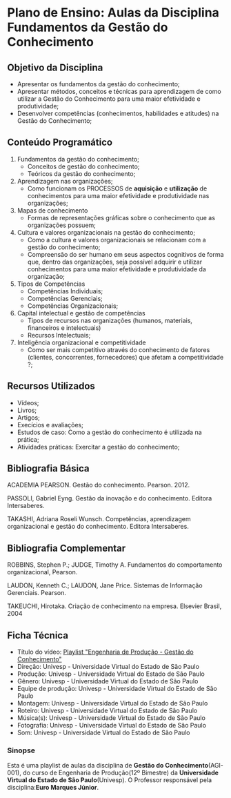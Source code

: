 # Plano de Ensino: Aulas da Disciplina Fundamentos da Gestão do Conhecimento

## Objetivo da Disciplina

- Apresentar os fundamentos da gestão do conhecimento;
- Apresentar métodos, conceitos e técnicas para aprendizagem de como utilizar a Gestão do Conhecimento para uma maior efetividade e produtividade;
- Desenvolver competências (conhecimentos, habilidades e atitudes) na Gestão do Conhecimento; 

## Conteúdo Programático

1. Fundamentos da gestão do conhecimento;
    - Conceitos de gestão do conhecimento;
    - Teóricos da gestão do conhecimento;
2. Aprendizagem nas organizações;
    - Como funcionam os PROCESSOS de **aquisição** e **utilização** de conhecimentos para uma maior efetividade e produtividade nas organizações;
3. Mapas de conhecimento
    - Formas de representações gráficas sobre o conhecimento que as organizações possuem;
4. Cultura e valores organizacionais na gestão do conhecimento;
    - Como a cultura e valores organizacionais se relacionam com a gestão do conhecimento;
    - Compreensão do ser humano em seus aspectos cognitivos de forma que, dentro das organizações, seja possível adquirir e utilizar conhecimentos para uma maior efetividade e produtividade da organização;
5. Tipos de Competências
    - Competências Individuais;
    - Competências Gerenciais;
    - Competências Organizacionais;
6. Capital intelectual e gestão de competências
   - Tipos de recursos nas organizações (humanos, materiais, financeiros e intelectuais)
   - Recursos Intelectuais;
7. Inteligência organizacional e competitividade
    - Como ser mais competitivo através do conhecimento de fatores (clientes, concorrentes, fornecedores) que afetam a competitividade ?; 

## Recursos Utilizados

- Vídeos;
- Livros;
- Artigos;
- Execícios e avaliações;
- Estudos de caso: Como a gestão do conhecimento é utilizada na prática;
- Atividades práticas: Exercitar a gestão do conhecimento;

## Bibliografia Básica

ACADEMIA PEARSON. Gestão do conhecimento. Pearson. 2012.

PASSOLI, Gabriel Eyng. Gestão da inovação e do conhecimento. Editora Intersaberes.

TAKASHI, Adriana Roseli Wunsch. Competências, aprendizagem organizacional e gestão do conhecimento. Editora Intersaberes.

## Bibliografia Complementar

ROBBINS, Stephen P.; JUDGE, Timothy A. Fundamentos do comportamento organizacional, Pearson.

LAUDON, Kenneth C.; LAUDON, Jane Price. Sistemas de Informação Gerenciais. Pearson.

TAKEUCHI, Hirotaka. Criação de conhecimento na empresa. Elsevier Brasil, 2004

## Ficha Técnica

- Título do vídeo: [Playlist "Engenharia de Produção - Gestão do Conhecimento"](https://www.youtube.com/playlist?list=PLxI8Can9yAHcfJ3BzblnmWBeDApWMFevY)
- Direção: Univesp - Universidade Virtual do Estado de São Paulo
- Produção: Univesp - Universidade Virtual do Estado de São Paulo
- Gênero: Univesp - Universidade Virtual do Estado de São Paulo
- Equipe de produção: Univesp - Universidade Virtual do Estado de São Paulo
- Montagem: Univesp - Universidade Virtual do Estado de São Paulo
- Roteiro: Univesp - Universidade Virtual do Estado de São Paulo
- Música(s): Univesp - Universidade Virtual do Estado de São Paulo
- Fotografia: Univesp - Universidade Virtual do Estado de São Paulo
- Som: Univesp - Universidade Virtual do Estado de São Paulo

### Sinopse

Esta é uma playlist de aulas da disciplina de **Gestão do Conhecimento**(AGI-001), do curso de Engenharia de Produção(12º Bimestre) da **Universidade Virtual do Estado de São Paulo**(Univesp). O Professor responsável pela disciplina:**Euro Marques Júnior**.